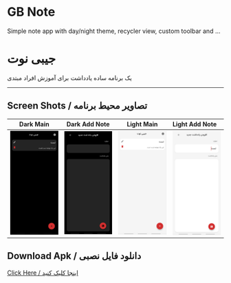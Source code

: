 # GB Note

Simple note app with day/night theme, recycler view, custom toolbar and ...



# جیبی نوت

یک برنامه ساده یادداشت برای آموزش افراد مبتدی

---

## Screen Shots / تصاویر محیط برنامه
Dark Main | Dark Add Note | Light Main | Light Add Note
:------------------:|:-------------------:|:------------------:|:-------------------
![main](https://github.com/mehrankasebvatan/GB_Note/blob/master/app/ScreenShots/GB04.png) | ![main](https://github.com/mehrankasebvatan/GB_Note/blob/master/app/ScreenShots/GB03.png) | ![main](https://github.com/mehrankasebvatan/GB_Note/blob/master/app/ScreenShots/GB02.png) | ![main](https://github.com/mehrankasebvatan/GB_Note/blob/master/app/ScreenShots/GB01.png)

## Download Apk / دانلود فایل نصبی

[Click Here / اینجا کلیک کنید](https://raw.githubusercontent.com/mehrankasebvatan/GB_Note/master/app/release/GB_Note.apk)




